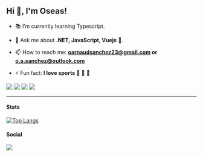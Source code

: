 ## Hi 👋, I'm Oseas!

-  :books: I’m currently learning Typescript.

- 💬 Ask me about **.NET, JavaScript, Vuejs**  :raised_hands:.

- 📫 How to reach me: **oarnaudsanchez23@gmail.com or o.a.sanchez@outlook.com**

- ⚡ Fun fact: **I love sports** :basketball: :runner: :bicyclist:

<p>
  <img src="https://img.shields.io/badge/.Net%20-5C2992.svg?&style=for-the-badge&logo=.net&logoColor=%234FC08D"/> 
  <img src="https://img.shields.io/badge/javascript%20-%23323330.svg?&style=for-the-badge&logo=javascript&logoColor=%23F7DF1E"/>
  <img src="https://img.shields.io/badge/vuejs%20-%2335495e.svg?&style=for-the-badge&logo=vue.js&logoColor=%234FC08D"/>
  <img src="https://img.shields.io/badge/typescript%20-007acc.svg?&style=for-the-badge&logo=typescript&logoColor=ffffff"/>
</p>

---
#### Stats
[![Top Langs](https://github-readme-stats.vercel.app/api/top-langs/?username=OArnaudSanchez&layout=compact&title_color=0366D6)](https://github.com/OArnaudSanchez/github-readme-stats)


#### Social
[<img src="https://img.shields.io/badge/linkedin-%230077B5.svg?&style=for-the-badge&logo=linkedin&logoColor=white" />](https://www.linkedin.com/in/oarnaudsanchez/)

